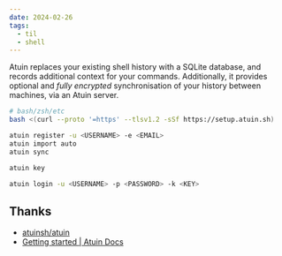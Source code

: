 ```yaml
---
date: 2024-02-26
tags:
  - til
  - shell
---
```


Atuin replaces your existing shell history with a SQLite database, and records additional context for your commands. Additionally, it provides optional and _fully encrypted_ synchronisation of your history between machines, via an Atuin server.

```sh
# bash/zsh/etc
bash <(curl --proto '=https' --tlsv1.2 -sSf https://setup.atuin.sh)

atuin register -u <USERNAME> -e <EMAIL>
atuin import auto
atuin sync

atuin key

atuin login -u <USERNAME> -p <PASSWORD> -k <KEY>
```

## Thanks

- [atuinsh/atuin](https://github.com/atuinsh/atuin)
- [Getting started | Atuin Docs](https://docs.atuin.sh/)